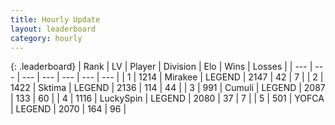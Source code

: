 ```yaml
---
title: Hourly Update
layout: leaderboard
category: hourly
---
```


{: .leaderboard}
| Rank | LV | Player | Division | Elo | Wins | Losses |
| --- | --- | --- | --- | --- | --- | --- |
| <span data-change="0">1</span> | 1214 | <span title="ID: 416373">Mirakee</span> | LEGEND | <span data-change="0">2147</span> | <span data-change="0">42</span> | <span data-change="0">7</span> |
| <span data-change="0">2</span> | 1422 | <span title="ID: 353063">Sktima</span> | LEGEND | <span data-change="0">2136</span> | <span data-change="0">114</span> | <span data-change="0">44</span> |
| <span data-change="0">3</span> | 991 | <span title="ID: 294236">Cumuli</span> | LEGEND | <span data-change="0">2087</span> | <span data-change="0">133</span> | <span data-change="0">60</span> |
| <span data-change="0">4</span> | 1116 | <span title="ID: 498412">LuckySpin</span> | LEGEND | <span data-change="0">2080</span> | <span data-change="0">37</span> | <span data-change="0">7</span> |
| <span data-change="5">5</span> | 501 | <span title="ID: 650820">YOFCA</span> | LEGEND | <span data-change="20">2070</span> | <span data-change="4">164</span> | <span data-change="1">96</span> |